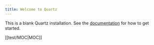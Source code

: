 ```yaml
---
title: Welcome to Quartz
---
```


This is a blank Quartz installation.
See the [documentation](https://quartz.jzhao.xyz) for how to get started.

[[test/MOC|MOC]]

